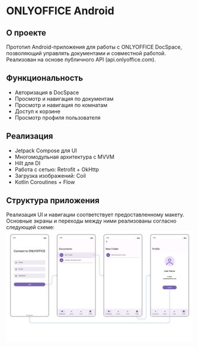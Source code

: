 # ONLYOFFICE Android

## О проекте
Прототип Android-приложения для работы с ONLYOFFICE DocSpace, позволяющий управлять документами и совместной работой. Реализован на основе публичного API (api.onlyoffice.com).

## Функциональность
- Авторизация в DocSpace
- Просмотр и навигация по документам
- Просмотр и навигация по комнатам
- Доступ к корзине
- Просмотр профиля пользователя

## Реализация
- Jetpack Compose для UI
- Многомодульная архитектура с MVVM
- Hilt для DI
- Работа с сетью: Retrofit + OkHttp
- Загрузка изображений: Coil
- Kotlin Coroutines + Flow

## Структура приложения
Реализация UI и навигации соответствует предоставленному макету. Основные экраны и переходы между ними реализованы согласно следующей схеме:
![](scheme.jpg)
